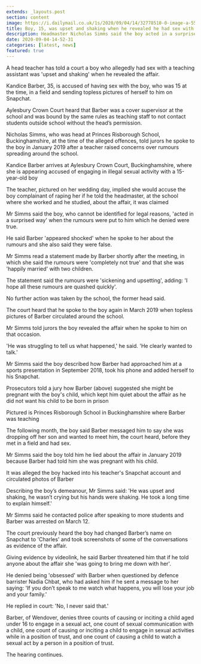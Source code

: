 ```yaml
---
extends: _layouts.post
section: content
image: https://i.dailymail.co.uk/1s/2020/09/04/14/32778510-0-image-a-55_1599226699630.jpg 
title: Boy, 15, was upset and shaking when he revealed he had sex with his married teacher 
description: Headmaster Nicholas Simms said the boy acted in a surprised way when he spoke to him in January 2019 over rumours circulating at Princes Risborough School in Buckinghamshire. 
date: 2020-09-04-14-52-31 
categories: [latest, news] 
featured: true 
--- 
```

A head teacher has told a court a boy who allegedly had sex with a teaching assistant was 'upset and shaking' when he revealed the affair.

Kandice Barber, 35, is accused of having sex with the boy, who was 15 at the time, in a field and sending topless pictures of herself to him on Snapchat.

Aylesbury Crown Court heard that Barber was a cover supervisor at the school and was bound by the same rules as teaching staff to not contact students outside school without the head’s permission.

Nicholas Simms, who was head at Princes Risborough School, Buckinghamshire, at the time of the alleged offences, told jurors he spoke to the boy in January 2019 after a teacher raised concerns over rumours spreading around the school.

Kandice Barber arrives at Aylesbury Crown Court, Buckinghamshire, where she is appearing accused of engaging in illegal sexual activity with a 15-year-old boy

The teacher, pictured on her wedding day, implied she would accuse the boy complainant of raping her if he told the headmaster, at the school where she worked and he studied, about the affair, it was claimed

Mr Simms said the boy, who cannot be identified for legal reasons, 'acted in a surprised way' when the rumours were put to him which he denied were true.

He said Barber 'appeared shocked' when he spoke to her about the rumours and she also said they were false.

Mr Simms read a statement made by Barber shortly after the meeting, in which she said the rumours were 'completely not true' and that she was 'happily married' with two children.

The statement said the rumours were 'sickening and upsetting', adding: 'I hope all these rumours are quashed quickly'.

No further action was taken by the school, the former head said.

The court heard that he spoke to the boy again in March 2019 when topless pictures of Barber circulated around the school.

Mr Simms told jurors the boy revealed the affair when he spoke to him on that occasion.

'He was struggling to tell us what happened,' he said. 'He clearly wanted to talk.'

Mr Simms said the boy described how Barber had approached him at a sports presentation in September 2018, took his phone and added herself to his Snapchat.

Prosecutors told a jury how Barber (above) suggested she might be pregnant with the boy's child, which kept him quiet about the affair as he did not want his child to be born in prison

Pictured is Princes Risborough School in Buckinghamshire where Barber was teaching

The following month, the boy said Barber messaged him to say she was dropping off her son and wanted to meet him, the court heard, before they met in a field and had sex.

Mr Simms said the boy told him he lied about the affair in January 2019 because Barber had told him she was pregnant with his child.

It was alleged the boy hacked into his teacher's Snapchat account and circulated photos of Barber

Describing the boy’s demeanour, Mr Simms said: 'He was upset and shaking, he wasn’t crying but his hands were shaking. He took a long time to explain himself.'

Mr Simms said he contacted police after speaking to more students and Barber was arrested on March 12.

The court previously heard the boy had changed Barber’s name on Snapchat to 'Charles' and took screenshots of some of the conversations as evidence of the affair.

Giving evidence by videolink, he said Barber threatened him that if he told anyone about the affair she 'was going to bring me down with her'.

He denied being 'obsessed' with Barber when questioned by defence barrister Nadia Chbat, who had asked him if he sent a message to her saying: 'If you don’t speak to me watch what happens, you will lose your job and your family.'

He replied in court: 'No, I never said that.'

Barber, of Wendover, denies three counts of causing or inciting a child aged under 16 to engage in a sexual act, one count of sexual communication with a child, one count of causing or inciting a child to engage in sexual activities while in a position of trust, and one count of causing a child to watch a sexual act by a person in a position of trust.

The hearing continues.

